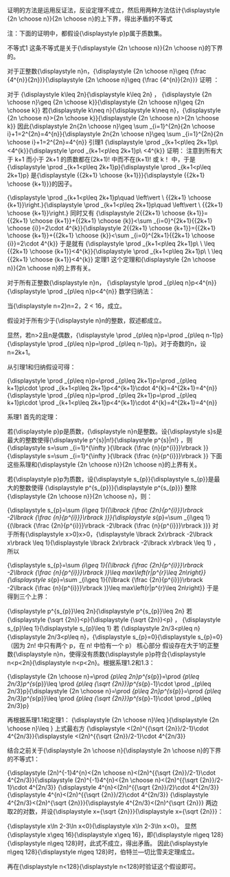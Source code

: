 证明的方法是运用反证法，反设定理不成立，然后用两种方法估计{\displaystyle {2n \choose n}}{2n \choose n}的上下界，得出矛盾的不等式

注：下面的证明中，都假设{\displaystyle p}p属于质数集。

不等式1
这条不等式是关于{\displaystyle {2n \choose n}}{2n \choose n}的下界的。

对于正整数{\displaystyle n}n，{\displaystyle {2n \choose n}\geq {\frac {4^{n}}{2n}}}{\displaystyle {2n \choose n}\geq {\frac {4^{n}}{2n}}}
证明 ：

对于 {\displaystyle k\leq 2n}{\displaystyle k\leq 2n} ， {\displaystyle {2n \choose n}\geq {2n \choose k}}{\displaystyle {2n \choose n}\geq {2n \choose k}}
若{\displaystyle k\neq n}{\displaystyle k\neq n}，{\displaystyle {2n \choose n}>{2n \choose k}}{\displaystyle {2n \choose n}>{2n \choose k}}
因此{\displaystyle 2n{2n \choose n}\geq \sum _{i=1}^{2n}{2n \choose i}+1=2^{2n}=4^{n}}{\displaystyle 2n{2n \choose n}\geq \sum _{i=1}^{2n}{2n \choose i}+1=2^{2n}=4^{n}}
引理1
{\displaystyle \prod _{k+1<p\leq 2k+1}p\ <4^{k}}{\displaystyle \prod _{k+1<p\leq 2k+1}p\ <4^{k}}
证明： 注意到所有大于 k+1 而小于 2k+1 的质数都在(2k+1)! 中而不在(k+1)! 或 k！ 中，于是{\displaystyle \prod _{k+1<p\leq 2k+1}p}{\displaystyle \prod _{k+1<p\leq 2k+1}p} 是{\displaystyle {{2k+1} \choose {k+1}}}{\displaystyle {{2k+1} \choose {k+1}}}的因子。

{\displaystyle \prod _{k+1<p\leq 2k+1}p\quad \left\vert \ {{2k+1} \choose {k+1}}\right.}{\displaystyle \prod _{k+1<p\leq 2k+1}p\quad \left\vert \ {{2k+1} \choose {k+1}}\right.}
同时又有 {\displaystyle 2{{2k+1} \choose {k+1}}={{2k+1} \choose {k+1}}+{{2k+1} \choose {k}}<\sum _{i=0}^{2k+1}{{2k+1} \choose {i}}=2\cdot 4^{k}}{\displaystyle 2{{2k+1} \choose {k+1}}={{2k+1} \choose {k+1}}+{{2k+1} \choose {k}}<\sum _{i=0}^{2k+1}{{2k+1} \choose {i}}=2\cdot 4^{k}}
于是就有 {\displaystyle \prod _{k+1<p\leq 2k+1}p\ \ \leq {{2k+1} \choose {k+1}}<4^{k}}{\displaystyle \prod _{k+1<p\leq 2k+1}p\ \ \leq {{2k+1} \choose {k+1}}<4^{k}}
定理1
这个定理和{\displaystyle {2n \choose n}}{2n \choose n}的上界有关。

对于所有正整数{\displaystyle n}n， {\displaystyle \prod _{p\leq n}p<4^{n}}{\displaystyle \prod _{p\leq n}p<4^{n}}
数学归纳法：

当{\displaystyle n=2}n=2，2 < 16，成立。

假设对于所有少于{\displaystyle n}n的整数，叙述都成立。

显然，若n>2且n是偶数，{\displaystyle \prod _{p\leq n}p=\prod _{p\leq n-1}p}{\displaystyle \prod _{p\leq n}p=\prod _{p\leq n-1}p}。对于奇数的n，设n=2k+1。

从引理1和归纳假设可得：

{\displaystyle \prod _{p\leq n}p=\prod _{p\leq 2k+1}p=\prod _{p\leq k+1}p\cdot \prod _{k+1<p\leq 2k+1}p<4^{k+1}\cdot 4^{k}=4^{2k+1}=4^{n}}{\displaystyle \prod _{p\leq n}p=\prod _{p\leq 2k+1}p=\prod _{p\leq k+1}p\cdot \prod _{k+1<p\leq 2k+1}p<4^{k+1}\cdot 4^{k}=4^{2k+1}=4^{n}}

系理1
首先的定理：

若{\displaystyle p}p是质数，{\displaystyle n}n是整数。设{\displaystyle s}s是最大的整数使得{\displaystyle p^{s}|n!}{\displaystyle p^{s}|n!} ，则{\displaystyle s=\sum _{i=1}^{\infty }{\lbrack {\frac {n}{p^{i}}}\rbrack }}{\displaystyle s=\sum _{i=1}^{\infty }{\lbrack {\frac {n}{p^{i}}}\rbrack }}
下面这些系理和{\displaystyle {2n \choose n}}{2n \choose n}的上界有关。


若{\displaystyle p}p为质数，设{\displaystyle s_{p}}{\displaystyle s_{p}}是最大的整数使得 {\displaystyle p^{s_{p}}}{\displaystyle p^{s_{p}}} 整除 {\displaystyle {2n \choose n}}{2n \choose n}，则：

{\displaystyle s_{p}=\sum _{i\geq 1}{(\lbrack {\frac {2n}{p^{i}}}\rbrack -2\lbrack {\frac {n}{p^{i}}}\rbrack )}}{\displaystyle s_{p}=\sum _{i\geq 1}{(\lbrack {\frac {2n}{p^{i}}}\rbrack -2\lbrack {\frac {n}{p^{i}}}\rbrack )}}
对于所有{\displaystyle x>0}x>0，{\displaystyle \lbrack 2x\rbrack -2\lbrack x\rbrack \leq 1}{\displaystyle \lbrack 2x\rbrack -2\lbrack x\rbrack \leq 1} ，所以

{\displaystyle s_{p}=\sum _{i\geq 1}{(\lbrack {\frac {2n}{p^{i}}}\rbrack -2\lbrack {\frac {n}{p^{i}}}\rbrack )}\leq max\left\{r|p^{r}\leq 2n\right\}}{\displaystyle s_{p}=\sum _{i\geq 1}{(\lbrack {\frac {2n}{p^{i}}}\rbrack -2\lbrack {\frac {n}{p^{i}}}\rbrack )}\leq max\left\{r|p^{r}\leq 2n\right\}}
于是得到三个上界：

{\displaystyle p^{s_{p}}\leq 2n}{\displaystyle p^{s_{p}}\leq 2n}
若 {\displaystyle {\sqrt {2n}}<p}{\displaystyle {\sqrt {2n}}<p} ， {\displaystyle s_{p}\leq 1}{\displaystyle s_{p}\leq 1}
若 {\displaystyle 2n/3<p\leq n}{\displaystyle 2n/3<p\leq n}，{\displaystyle s_{p}=0}{\displaystyle s_{p}=0}（因为 2n! 中只有两个 p，在 n! 中恰有一个 p）
核心部分
假设存在大于1的正整数{\displaystyle n}n，使得没有质数{\displaystyle p}p符合{\displaystyle n<p<2n}{\displaystyle n<p<2n}。根据系理1.2和1.3：

{\displaystyle {2n \choose n}=\prod _{p\leq 2n}p^{s_{p}}=\prod _{p\leq 2n/3}p^{s_{p}}\leq \prod _{p\leq {\sqrt {2n}}}p^{s_{p}-1}\cdot \prod _{p\leq 2n/3}p}{\displaystyle {2n \choose n}=\prod _{p\leq 2n}p^{s_{p}}=\prod _{p\leq 2n/3}p^{s_{p}}\leq \prod _{p\leq {\sqrt {2n}}}p^{s_{p}-1}\cdot \prod _{p\leq 2n/3}p}

再根据系理1.1和定理1： {\displaystyle {2n \choose n}\leq }{\displaystyle {2n \choose n}\leq } 上式最右方 {\displaystyle <(2n)^{{\sqrt {2n}}/2-1}\cdot 4^{2n/3}}{\displaystyle <(2n)^{{\sqrt {2n}}/2-1}\cdot 4^{2n/3}}

结合之前关于{\displaystyle 2n \choose n}{\displaystyle 2n \choose n}的下界的不等式1：

{\displaystyle (2n)^{-1}4^{n}<{2n \choose n}<(2n)^{{\sqrt {2n}}/2-1}\cdot 4^{2n/3}}{\displaystyle (2n)^{-1}4^{n}<{2n \choose n}<(2n)^{{\sqrt {2n}}/2-1}\cdot 4^{2n/3}}
{\displaystyle 4^{n}<(2n)^{{\sqrt {2n}}/2}\cdot 4^{2n/3}}{\displaystyle 4^{n}<(2n)^{{\sqrt {2n}}/2}\cdot 4^{2n/3}}
{\displaystyle 4^{2n/3}<(2n)^{\sqrt {2n}}}{\displaystyle 4^{2n/3}<(2n)^{\sqrt {2n}}}
两边取2的对数，并设{\displaystyle x={\sqrt {2n}}}{\displaystyle x={\sqrt {2n}}}：

{\displaystyle x\ln 2-3\ln x<0}{\displaystyle x\ln 2-3\ln x<0}。
显然{\displaystyle x\geq 16}{\displaystyle x\geq 16}，即{\displaystyle n\geq 128}{\displaystyle n\geq 128}时，此式不成立，得出矛盾。 因此{\displaystyle n\geq 128}{\displaystyle n\geq 128}时，伯特兰—切比雪夫定理成立。

再在{\displaystyle n<128}{\displaystyle n<128}时验证这个假设即可。